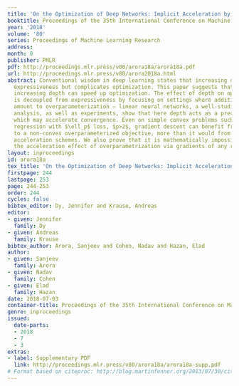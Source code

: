 ```yaml
---
title: 'On the Optimization of Deep Networks: Implicit Acceleration by Overparameterization'
booktitle: Proceedings of the 35th International Conference on Machine Learning
year: '2018'
volume: '80'
series: Proceedings of Machine Learning Research
address: 
month: 0
publisher: PMLR
pdf: http://proceedings.mlr.press/v80/arora18a/arora18a.pdf
url: http://proceedings.mlr.press/v80/arora2018a.html
abstract: Conventional wisdom in deep learning states that increasing depth improves
  expressiveness but complicates optimization. This paper suggests that, sometimes,
  increasing depth can speed up optimization. The effect of depth on optimization
  is decoupled from expressiveness by focusing on settings where additional layers
  amount to overparameterization – linear neural networks, a well-studied model. Theoretical
  analysis, as well as experiments, show that here depth acts as a preconditioner
  which may accelerate convergence. Even on simple convex problems such as linear
  regression with $\ell_p$ loss, $p>2$, gradient descent can benefit from transitioning
  to a non-convex overparameterized objective, more than it would from some common
  acceleration schemes. We also prove that it is mathematically impossible to obtain
  the acceleration effect of overparametrization via gradients of any regularizer.
layout: inproceedings
id: arora18a
tex_title: 'On the Optimization of Deep Networks: Implicit Acceleration by Overparameterization'
firstpage: 244
lastpage: 253
page: 244-253
order: 244
cycles: false
bibtex_editor: Dy, Jennifer and Krause, Andreas
editor:
- given: Jennifer
  family: Dy
- given: Andreas
  family: Krause
bibtex_author: Arora, Sanjeev and Cohen, Nadav and Hazan, Elad
author:
- given: Sanjeev
  family: Arora
- given: Nadav
  family: Cohen
- given: Elad
  family: Hazan
date: 2018-07-03
container-title: Proceedings of the 35th International Conference on Machine Learning
genre: inproceedings
issued:
  date-parts:
  - 2018
  - 7
  - 3
extras:
- label: Supplementary PDF
  link: http://proceedings.mlr.press/v80/arora18a/arora18a-supp.pdf
# Format based on citeproc: http://blog.martinfenner.org/2013/07/30/citeproc-yaml-for-bibliographies/
---
```


